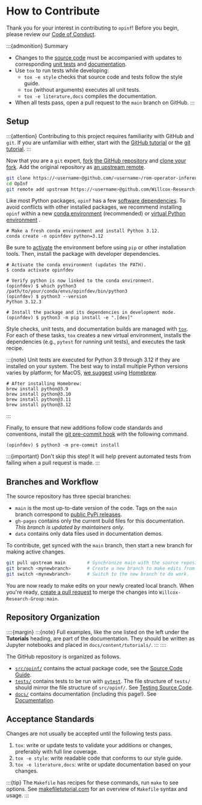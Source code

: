 # How to Contribute

Thank you for your interest in contributing to `opinf`!
Before you begin, please review our [Code of Conduct](https://github.com/Willcox-Research-Group/rom-operator-inference-Python3/blob/main/CODE_OF_CONDUCT.md).

:::{admonition} Summary

- Changes to the [source code](./code_anatomy.md) must be accompanied with updates to corresponding [unit tests](./testing.md) and [documentation](./documentation.md).
- Use `tox` to run tests while developing:
  - `tox -e style` checks that source code and tests follow the style guide.
  - `tox` (without arguments) executes all unit tests.
  - `tox -e literature,docs` compiles the documentation.
- When all tests pass, open a pull request to the `main` branch on GitHub.
:::

## Setup

:::{attention}
Contributing to this project requires familiarity with GitHub and `git`.
If you are unfamiliar with either, start with the [GitHub tutorial](https://docs.github.com/en/get-started/quickstart/hello-world) or the [git tutorial](https://git-scm.com/docs/gittutorial).
:::

Now that you are a `git` expert, [fork](https://docs.github.com/en/get-started/quickstart/fork-a-repo) [the GitHub repository](https://github.com/Willcox-Research-Group/rom-operator-inference-Python3) and [clone your fork](https://docs.github.com/en/get-started/quickstart/fork-a-repo#cloning-your-forked-repository).
Add the original repository as [an upstream remote](https://docs.github.com/en/get-started/quickstart/fork-a-repo#configuring-git-to-sync-your-fork-with-the-original-repository).

```bash
git clone https://<username>@github.com/<username>/rom-operator-inference-Python3 OpInf
cd OpInf
git remote add upstream https://<username>@github.com/Willcox-Research-Group/rom-operator-inference-Python3
```

Like most Python packages, `opinf` has a few [software dependencies](https://github.com/Willcox-Research-Group/rom-operator-inference-Python3/network/dependencies).
To avoid conflicts with other installed packages, we recommend installing `opinf` within a new [conda environment](https://conda.io/projects/conda/en/latest/user-guide/tasks/manage-environments.html) (recommended) or [virtual Python environment](https://docs.python.org/3/tutorial/venv.html) .

```shell
# Make a fresh conda environment and install Python 3.12.
conda create -n opinfdev python=3.12
```

Be sure to [activate](https://conda.io/projects/conda/en/latest/user-guide/tasks/manage-environments.html#activating-an-environment) the environment before using `pip` or other installation tools.
Then, install the package with developer dependencies.

```shell
# Activate the conda environment (updates the PATH).
$ conda activate opinfdev

# Verify python is now linked to the conda environment.
(opinfdev) $ which python3
/path/to/your/conda/envs/opinfdev/bin/python3
(opinfdev) $ python3 --version
Python 3.12.3

# Install the package and its dependencies in development mode.
(opinfdev) $ python3 -m pip install -e ".[dev]"
```

Style checks, unit tests, and documentation builds are managed with [`tox`](https://tox.wiki/en/latest).
For each of these tasks, `tox` creates a new virtual environment, installs the dependencies (e.g., `pytest` for running unit tests), and executes the task recipe.

:::{note}
Unit tests are executed for Python 3.9 through 3.12 if they are installed on your system.
The best way to install multiple Python versions varies by platform; for MacOS, [we suggest](https://stackoverflow.com/questions/36968425/how-can-i-install-multiple-versions-of-python-on-latest-os-x-and-use-them-in-par#answer-65094122) using [Homebrew](https://brew.sh/).

```shell
# After installing Homebrew:
brew install python@3.9
brew install python@3.10
brew install python@3.11
brew install python@3.12
```

:::

Finally, to ensure that new additions follow code standards and conventions, install the [git pre-commit hook](https://pre-commit.com/) with the following command.

```shell
(opinfdev) $ python3 -m pre-commit install
```

:::{important}
Don't skip this step!
It will help prevent automated tests from failing when a pull request is made.
:::

## Branches and Workflow

The source repository has three special branches:

- `main` is the most up-to-date version of the code. Tags on the `main` branch correspond to [public PyPi releases](https://pypi.org/project/opinf/).
- `gh-pages` contains only the current build files for this documentation. _This branch is updated by maintainers only._
- `data` contains only data files used in documentation demos.

To contribute, get synced with the `main` branch, then start a new branch for making active changes.

```bash
git pull upstream main        # Synchronize main with the source repository.
git branch <mynewbranch>      # Create a new branch to make edits from.
git switch <mynewbranch>      # Switch to the new branch to do work.
```

You are now ready to make edits on your newly created local branch.
When you're ready, [create a pull request](https://docs.github.com/en/get-started/quickstart/contributing-to-projects#making-a-pull-request) to merge the changes into `Willcox-Research-Group:main`.

## Repository Organization

::::{margin}
:::{note}
Full examples, like the one listed on the left under the **Tutorials** heading, are part of the documentation.
They should be written as Jupyter notebooks and placed in `docs/content/tutorials/`.
:::
::::

The GitHub repository is organized as follows.

- [`src/opinf/`](https://github.com/Willcox-Research-Group/rom-operator-inference-Python3/tree/main/src/opinf) contains the actual package code, see the [Source Code Guide](./code_anatomy.md).
- [`tests/`](https://github.com/Willcox-Research-Group/rom-operator-inference-Python3/tree/main/tests) contains tests to be run with [`pytest`](https://docs.pytest.org/en/7.0.x/). The file structure of `tests/` should mirror the file structure of `src/opinf/`. See [Testing Source Code](./testing.md).
- [`docs/`](https://github.com/Willcox-Research-Group/rom-operator-inference-Python3/tree/main/docs) contains documentation (including this page!). See [Documentation](./documentation.md).

## Acceptance Standards

Changes are not usually be accepted until the following tests pass.

1. `tox`: write or update tests to validate your additions or changes, preferably with full line coverage.
2. `tox -e style`: write readable code that conforms to our style guide.
3. `tox -e literature,docs`: write or update documentation based on your changes.

:::{tip}
The `Makefile` has recipes for these commands, run `make` to see options.
See [makefiletutorial.com](https://makefiletutorial.com/) for an overview of `Makefile` syntax and usage.
:::
